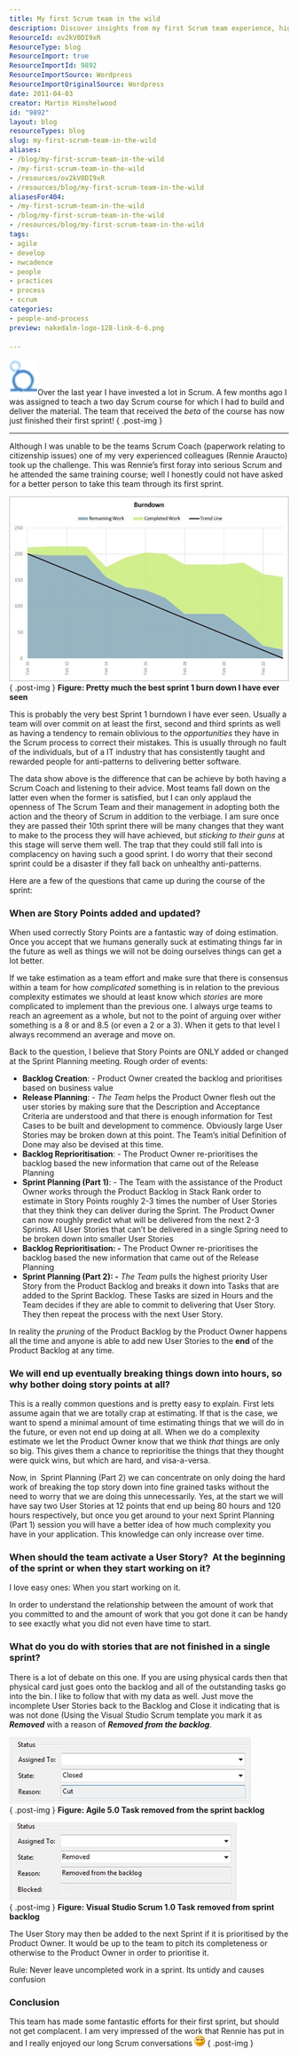 ```yaml
---
title: My first Scrum team in the wild
description: Discover insights from my first Scrum team experience, highlighting key practices and lessons learned to enhance your agile journey. Join the conversation!
ResourceId: ov2kV0DI9xR
ResourceType: blog
ResourceImport: true
ResourceImportId: 9892
ResourceImportSource: Wordpress
ResourceImportOriginalSource: Wordpress
date: 2011-04-03
creator: Martin Hinshelwood
id: "9892"
layout: blog
resourceTypes: blog
slug: my-first-scrum-team-in-the-wild
aliases:
- /blog/my-first-scrum-team-in-the-wild
- /my-first-scrum-team-in-the-wild
- /resources/ov2kV0DI9xR
- /resources/blog/my-first-scrum-team-in-the-wild
aliasesFor404:
- /my-first-scrum-team-in-the-wild
- /blog/my-first-scrum-team-in-the-wild
- /resources/blog/my-first-scrum-team-in-the-wild
tags:
- agile
- develop
- nwcadence
- people
- practices
- process
- scrum
categories:
- people-and-process
preview: nakedalm-logo-128-link-6-6.png

---
```

[![image](images/GWB-Windows-Live-Writer3cf46226a54f_DA4Fimage_thumb-4-4.png)](http://blog.hinshelwood.com/files/2011/05/GWB-Windows-Live-Writer3cf46226a54f_DA4Fimage_2.png)Over the last year I have invested a lot in Scrum. A few months ago I was assigned to teach a two day Scrum course for which I had to build and deliver the material. The team that received the _beta_ of the course has now just finished their first sprint!
{ .post-img }

---

Although I was unable to be the teams Scrum Coach (paperwork relating to citizenship issues) one of my very experienced colleagues (Rennie Araucto) took up the challenge. This was Rennie’s first foray into serious Scrum and he attended the same training course; well I honestly could not have asked for a better person to take this team through its first sprint.

[![image](images/GWB-Windows-Live-Writer3cf46226a54f_DA4Fimage_thumb_1-1-1.png)](http://blog.hinshelwood.com/files/2011/05/GWB-Windows-Live-Writer3cf46226a54f_DA4Fimage_4.png)  
{ .post-img }
**Figure: Pretty much the best sprint 1 burn down I have ever seen**

This is probably the very best Sprint 1 burndown I have ever seen. Usually a team will over commit on at least the first, second and third sprints as well as having a tendency to remain oblivious to the _opportunities_ they have in the Scrum process to correct their mistakes. This is usually through no fault of the individuals, but of a IT industry that has consistently taught and rewarded people for anti-patterns to delivering better software.

The data show above is the difference that can be achieve by both having a Scrum Coach and listening to their advice. Most teams fall down on the latter even when the former is satisfied, but I can only applaud the openness of The Scrum Team and their management in adopting both the action and the theory of Scrum in addition to the verbiage. I am sure once they are passed their 10th sprint there will be many changes that they want to make to the process they will have achieved, but _sticking to their guns_ at this stage will serve them well. The trap that they could still fall into is complacency on having such a good sprint. I do worry that their second sprint could be a disaster if they fall back on unhealthy anti-patterns.

Here are a few of the questions that came up during the course of the sprint:

### When are Story Points added and updated?

When used correctly Story Points are a fantastic way of doing estimation. Once you accept that we humans generally suck at estimating things far in the future as well as things we will not be doing ourselves things can get a lot better.

If we take estimation as a team effort and make sure that there is consensus within a team for how _complicated_ something is in relation to the previous complexity estimates we should at least know which _stories_ are more complicated to implement than the previous one. I always urge teams to reach an agreement as a whole, but not to the point of arguing over wither something is a 8 or and 8.5 (or even a 2 or a 3). When it gets to that level I always recommend an average and move on.

Back to the question, I believe that Story Points are ONLY added or changed at the Sprint Planning meeting. Rough order of events:

- **Backlog Creation**: - Product Owner created the backlog and prioritises based on business value
- **Release Planning**: - _The Team_ helps the Product Owner flesh out the user stories by making sure that the Description and Acceptance Criteria are understood and that there is enough information for Test Cases to be built and development to commence. Obviously large User Stories may be broken down at this point. The Team’s initial Definition of Done may also be devised at this time.
- **Backlog Reprioritisation**: - The Product Owner re-prioritises the backlog based the new information that came out of the Release Planning
- **Sprint Planning (Part 1)**: - The Team with the assistance of the Product Owner works through the Product Backlog in Stack Rank order to estimate in Story Points roughly 2-3 times the number of User Stories that they think they can deliver during the Sprint. The Product Owner can now roughly predict what will be delivered from the next 2-3 Sprints. All User Stories that can’t be delivered in a single Spring need to be broken down into smaller User Stories
- **Backlog Reprioritisation: -** The Product Owner re-prioritises the backlog based the new information that came out of the Release Planning
- **Sprint Planning (Part 2): -** _The Team_ pulls the highest priority User Story from the Product Backlog and breaks it down into Tasks that are added to the Sprint Backlog. These Tasks are sized in Hours and the Team decides if they are able to commit to delivering that User Story. They then repeat the process with the next User Story.

In reality the _pruning_ of the Product Backlog by the Product Owner happens all the time and anyone is able to add new User Stories to the **end** of the Product Backlog at any time.

### We will end up eventually breaking things down into hours, so why bother doing story points at all?

This is a really common questions and is pretty easy to explain. First lets assume again that we are totally crap at estimating. If that is the case, we want to spend a minimal amount of time estimating things that we will do in the future, or even not end up doing at all. When we do a complexity estimate we let the Product Owner know that we think _that_ things are only so big. This gives them a chance to reprioritise the things that they thought were quick wins, but which are hard, and visa-a-versa.

Now, in  Sprint Planning (Part 2) we can concentrate on only doing the hard work of breaking the top story down into fine grained tasks without the need to worry that we are doing this unnecessarily. Yes, at the start we will have say two User Stories at 12 points that end up being 80 hours and 120 hours respectively, but once you get around to your next Sprint Planning (Part 1) session you will have a better idea of how much complexity you have in your application. This knowledge can only increase over time.

### When should the team activate a User Story?  At the beginning of the sprint or when they start working on it?

I love easy ones: When you start working on it.

In order to understand the relationship between the amount of work that you committed to and the amount of work that you got done it can be handy to see exactly what you did not even have time to start.

### What do you do with stories that are not finished in a single sprint?

There is a lot of debate on this one. If you are using physical cards then that physical card just goes onto the backlog and all of the outstanding tasks go into the bin. I like to follow that with my data as well. Just move the incomplete User Stories back to the Backlog and Close it indicating that is was not done (Using the Visual Studio Scrum template you mark it as _**Removed**_ with a reason of _**Removed from the backlog**_.

[![image](images/GWB-Windows-Live-Writer3cf46226a54f_DA4Fimage_thumb_2-2-2.png)](http://blog.hinshelwood.com/files/2011/05/GWB-Windows-Live-Writer3cf46226a54f_DA4Fimage_6.png)  
{ .post-img }
**Figure: Agile 5.0 Task removed from the sprint backlog**

[![image](images/GWB-Windows-Live-Writer3cf46226a54f_DA4Fimage_thumb_3-3-3.png)](http://blog.hinshelwood.com/files/2011/05/GWB-Windows-Live-Writer3cf46226a54f_DA4Fimage_8.png)  
{ .post-img }
**Figure: Visual Studio Scrum 1.0 Task removed from sprint backlog**

The User Story may then be added to the next Sprint if it is prioritised by the Product Owner. It would be up to the team to pitch its completeness or otherwise to the Product Owner in order to prioritise it.

Rule: Never leave uncompleted work in a sprint. Its untidy and causes confusion

### Conclusion

This team has made some fantastic efforts for their first sprint, but should not get complacent. I am very impressed of the work that Rennie has put in and I really enjoyed our long Scrum conversations ![Smile](images/GWB-Windows-Live-Writer3cf46226a54f_DA4FwlEmoticon-smile_2-5-5.png)
{ .post-img }
